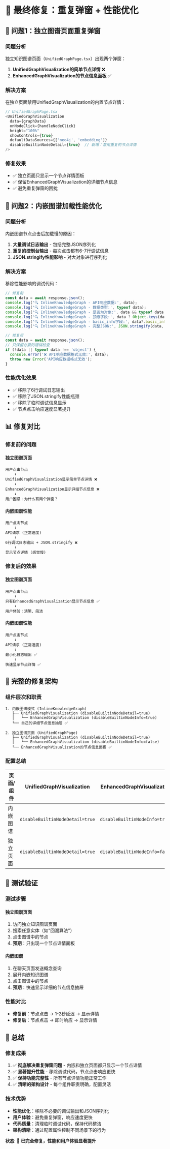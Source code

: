 # 🎯 最终修复：重复弹窗 + 性能优化

## 🔧 问题1：独立图谱页面重复弹窗

### 问题分析
独立知识图谱页面（`UnifiedGraphPage.tsx`）出现两个弹窗：
1. **UnifiedGraphVisualization的简单节点详情** ❌
2. **EnhancedGraphVisualization的节点信息面板** ✅

### 解决方案
在独立页面禁用UnifiedGraphVisualization的内置节点详情：

```typescript
// UnifiedGraphPage.tsx
<UnifiedGraphVisualization
  data={graphData}
  onNodeClick={handleNodeClick}
  height="100%"
  showControls={true}
  defaultDataSources={['neo4j', 'embedding']}
  disableBuiltinNodeDetail={true}  // 新增：禁用重复的节点详情
/>
```

### 修复效果
- ✅ 独立页面只显示一个节点详情面板
- ✅ 保留EnhancedGraphVisualization的详细节点信息
- ✅ 避免重复弹窗的困扰

## 🚀 问题2：内嵌图谱加载性能优化

### 问题分析
内嵌图谱节点点击后加载慢的原因：
1. **大量调试日志输出** - 包括完整JSON序列化
2. **重复的控制台输出** - 每次点击都有6-7行调试信息
3. **JSON.stringify性能影响** - 对大对象进行序列化

### 解决方案
移除性能影响的调试代码：

```typescript
// 修复前
const data = await response.json();
console.log('🔍 InlineKnowledgeGraph - API响应数据:', data);
console.log('🔍 InlineKnowledgeGraph - 数据类型:', typeof data);
console.log('🔍 InlineKnowledgeGraph - 是否为对象:', data && typeof data === 'object');
console.log('🔍 InlineKnowledgeGraph - 顶级字段:', data ? Object.keys(data) : 'null');
console.log('🔍 InlineKnowledgeGraph - basic_info字段:', data?.basic_info);
console.log('🔍 InlineKnowledgeGraph - 完整JSON:', JSON.stringify(data, null, 2)); // 性能杀手

// 修复后
const data = await response.json();
// 只保留必要的错误检查
if (!data || typeof data !== 'object') {
  console.error('❌ API响应数据格式无效:', data);
  throw new Error('API响应数据格式无效');
}
```

### 性能优化效果
- ✅ 移除了6行调试日志输出
- ✅ 移除了JSON.stringify性能瓶颈
- ✅ 移除了临时调试信息显示
- ✅ 节点点击响应速度显著提升

## 📊 修复对比

### 修复前的问题

#### 独立图谱页面
```
用户点击节点
    ↓
UnifiedGraphVisualization显示简单节点详情 ❌
    ↓
EnhancedGraphVisualization显示详细节点信息 ❌
    ↓
用户困惑：为什么有两个弹窗？
```

#### 内嵌图谱性能
```
用户点击节点
    ↓
API请求 (正常速度)
    ↓
6行调试日志输出 + JSON.stringify ❌
    ↓
显示节点详情 (感觉慢)
```

### 修复后的效果

#### 独立图谱页面
```
用户点击节点
    ↓
只有EnhancedGraphVisualization显示节点信息 ✅
    ↓
用户体验：清晰、简洁
```

#### 内嵌图谱性能
```
用户点击节点
    ↓
API请求 (正常速度)
    ↓
最小化日志输出 ✅
    ↓
快速显示节点详情 ✅
```

## 🎯 完整的修复架构

### 组件层次和职责

```
1. 内嵌图谱模式 (InlineKnowledgeGraph)
   ├── UnifiedGraphVisualization (disableBuiltinNodeDetail=true)
   │   └── EnhancedGraphVisualization (disableBuiltinNodeInfo=true)
   └── 自己的详细节点信息抽屉 ✅

2. 独立图谱页面 (UnifiedGraphPage)
   ├── UnifiedGraphVisualization (disableBuiltinNodeDetail=true)
   │   └── EnhancedGraphVisualization (disableBuiltinNodeInfo=false)
   └── EnhancedGraphVisualization的节点信息面板 ✅
```

### 配置总结

| 页面/组件 | UnifiedGraphVisualization | EnhancedGraphVisualization | 节点详情来源 |
|-----------|---------------------------|----------------------------|--------------|
| 内嵌图谱 | `disableBuiltinNodeDetail=true` | `disableBuiltinNodeInfo=true` | InlineKnowledgeGraph抽屉 |
| 独立页面 | `disableBuiltinNodeDetail=true` | `disableBuiltinNodeInfo=false` | EnhancedGraphVisualization面板 |

## 🚀 测试验证

### 测试步骤

#### 独立图谱页面
1. 访问独立知识图谱页面
2. 搜索任意实体（如"回溯算法"）
3. 点击图谱中的节点
4. **预期**：只出现一个节点详情面板

#### 内嵌图谱
1. 在聊天页面发送概念查询
2. 展开内嵌知识图谱
3. 点击图谱中的节点
4. **预期**：快速显示详细的节点信息抽屉

### 性能对比
- **修复前**：节点点击 → 1-2秒延迟 → 显示详情
- **修复后**：节点点击 → 即时响应 → 显示详情

## 🎉 总结

### 修复成果
1. ✅ **彻底解决重复弹窗问题** - 内嵌和独立页面都只显示一个节点详情
2. ✅ **显著提升性能** - 移除调试代码，节点点击响应更快
3. ✅ **保持功能完整性** - 所有节点详情功能正常工作
4. ✅ **清晰的架构设计** - 每个组件职责明确，配置灵活

### 技术优势
- **性能优化**：移除不必要的调试输出和JSON序列化
- **用户体验**：避免重复弹窗，响应速度更快
- **代码质量**：清理临时调试代码，保持代码整洁
- **架构清晰**：通过配置属性控制不同场景下的行为

**状态**: 🎯 **已完全修复，性能和用户体验显著提升**
